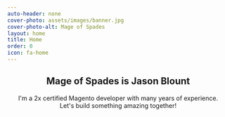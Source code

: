 ```yaml
---
auto-header: none
cover-photo: assets/images/banner.jpg
cover-photo-alt: Mage of Spades
layout: home
title: Home
order: 0
icon: fa-home
---
```

<header>
    <h2 class="alt"><strong>Mage of Spades</strong> is <strong>Jason Blount</strong></h2>
    <p>I'm a 2x certified Magento developer with many years of experience. <br/>Let's build something amazing together!</p>
</header>